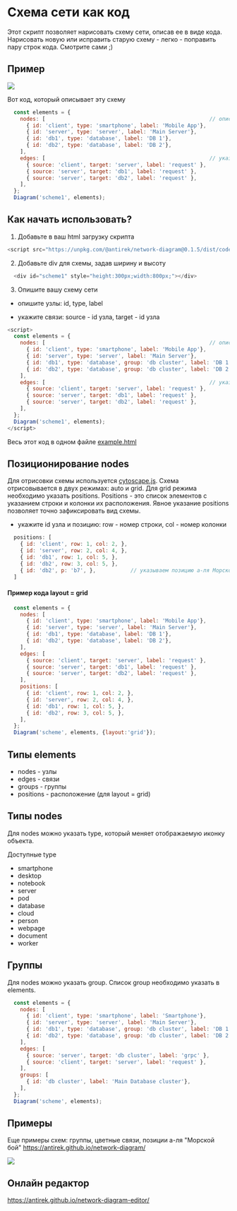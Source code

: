 # Схема сети как код

Этот скрипт позволяет нарисовать схему сети, описав ее в виде кода. Нарисовать новую или исправить старую схему - легко - поправить пару строк кода. Смотрите сами ;)

## Пример

![](examples/example1.png)

Вот код, который описывает эту схему

`````javascript
  const elements = {
    nodes: [                                                    // описываем узлы
      { id: 'client', type: 'smartphone', label: 'Mobile App'},
      { id: 'server', type: 'server', label: 'Main Server'},
      { id: 'db1', type: 'database', label: 'DB 1'},
      { id: 'db2', type: 'database', label: 'DB 2'},
    ],
    edges: [                                                    // указываем связи
      { source: 'client', target: 'server', label: 'request' },
      { source: 'server', target: 'db1', label: 'request' },
      { source: 'server', target: 'db2', label: 'request' },
    ],
  };
  Diagram('scheme1', elements);
`````

## Как начать использовать?

1. Добавьте в ваш html загрузку скрипта

`````javascript
<script src="https://unpkg.com/@antirek/network-diagram@0.1.5/dist/code-full.min.js"></script>

`````
2. Добавьте div для схемы, задав ширину и высоту

`````javascript
  <div id="scheme1" style="height:300px;width:800px;"></div>
`````

3. Опишите вашу схему сети

- опишите узлы: id, type, label

- укажите связи: source - id узла, target - id узла

`````javascript
<script>      
  const elements = {    
    nodes: [                                                    // описываем узлы
      { id: 'client', type: 'smartphone', label: 'Mobile App'},
      { id: 'server', type: 'server', label: 'Main Server'},
      { id: 'db1', type: 'database', group: 'db cluster', label: 'DB 1'},
      { id: 'db2', type: 'database', group: 'db cluster', label: 'DB 2'},
    ],
    edges: [                                                    // указываем связи
      { source: 'client', target: 'server', label: 'request' },
      { source: 'server', target: 'db1', label: 'request' },
      { source: 'server', target: 'db2', label: 'request' },
    ],
  };
  Diagram('scheme1', elements);
</script>
`````

Весь этот код в одном файле [example.html](examples/example.html)

## Позиционирование nodes

Для отрисовки схемы используется [cytoscape.js](https://js.cytoscape.org/). Схема отрисовывается в двух режимах: auto и grid. Для grid режима необходимо указать positions. Positions - это список элементов с указанием строки и колонки их расположения. Явное указание positions позволяет точно зафиксировать вид схемы.

- укажите id узла и позицию: row - номер строки, col - номер колонки

`````javascript
  positions: [
    { id: 'client', row: 1, col: 2, },
    { id: 'server', row: 2, col: 4, },
    { id: 'db1', row: 1, col: 5, },
    { id: 'db2', row: 3, col: 5, },
    { id: 'db2', p: 'b7', },           // указываем позицию а-ля Морской бой
  ]
`````

#### Пример кода layout = grid

`````javascript
  const elements = {    
    nodes: [
      { id: 'client', type: 'smartphone', label: 'Mobile App'},
      { id: 'server', type: 'server', label: 'Main Server'},
      { id: 'db1', type: 'database', label: 'DB 1'},
      { id: 'db2', type: 'database', label: 'DB 2'},
    ],
    edges: [
      { source: 'client', target: 'server', label: 'request' },
      { source: 'server', target: 'db1', label: 'request' },
      { source: 'server', target: 'db2', label: 'request' },
    ],
    positions: [
      { id: 'client', row: 1, col: 2, },
      { id: 'server', row: 2, col: 4, },
      { id: 'db1', row: 1, col: 5, },
      { id: 'db2', row: 3, col: 5, },
    ],
  };
  Diagram('scheme', elements, {layout:'grid'});
`````

## Типы elements

- nodes - узлы
- edges - связи
- groups - группы
- positions - расположение (для layout = grid)


## Типы nodes

Для nodes можно указать type, который меняет отображаемую иконку объекта. 

Доступные type

- smartphone
- desktop
- notebook
- server
- pod
- database
- cloud
- person
- webpage
- document
- worker


## Группы

Для nodes можно указать group. Список group необходимо указать в elements.

`````javascript
  const elements = {
    nodes: [
      { id: 'client', type: 'smartphone', label: 'Smartphone'},
      { id: 'server', type: 'server', label: 'Main Server'},
      { id: 'db1', type: 'database', group: 'db cluster', label: 'DB 1'},
      { id: 'db2', type: 'database', group: 'db cluster', label: 'DB 2'},
    ],
    edges: [
      { source: 'server', target: 'db cluster', label: 'grpc' },
      { source: 'client', target: 'server', label: 'request' },
    ],
    groups: [
      { id: 'db cluster', label: 'Main Database cluster'},
    ],
  };
  Diagram('scheme', elements);
`````

## Примеры

Еще примеры схем: группы, цветные связи, позиции а-ля "Морской бой" https://antirek.github.io/network-diagram/

![](examples/example2.png)

## Онлайн редактор

https://antirek.github.io/network-diagram-editor/

